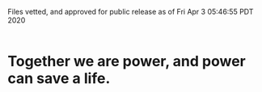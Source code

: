 Files vetted, and approved for public release as of Fri Apr  3 05:46:55 PDT 2020<br><br><h1>Together we are power, and power can save a life.</h1>
